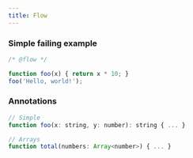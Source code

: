 ```yaml
---
title: Flow
---
```


### Simple failing example

```js
/* @flow */

function foo(x) { return x * 10; }
foo('Hello, world!');
```

### Annotations

```js
// Simple
function foo(x: string, y: number): string { ... }

// Arrays
function total(numbers: Array<number>) { ... }
```
